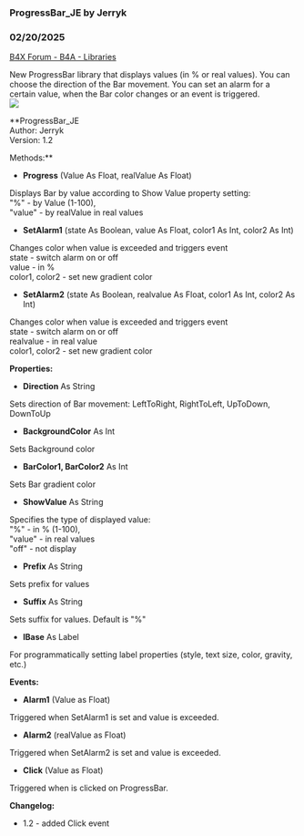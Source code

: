 ### ProgressBar_JE by Jerryk
### 02/20/2025
[B4X Forum - B4A - Libraries](https://www.b4x.com/android/forum/threads/165649/)

New ProgressBar library that displays values (in % or real values). You can choose the direction of the Bar movement. You can set an alarm for a certain value, when the Bar color changes or an event is triggered.  
![](https://www.b4x.com/android/forum/attachments/161774)  
  
**ProgressBar\_JE  
Author: Jerryk  
Version: 1.2  
  
Methods:**  

- **Progress** (Value As Float, realValue As Float)

Displays Bar by value according to Show Value property setting:  
"%" - by Value (1-100),  
"value" - by realValue in real values  

- **SetAlarm1** (state As Boolean, value As Float, color1 As Int, color2 As Int)

Changes color when value is exceeded and triggers event  
state - switch alarm on or off  
value - in %  
color1, color2 - set new gradient color  

- **SetAlarm2** (state As Boolean, realvalue As Float, color1 As Int, color2 As Int)

Changes color when value is exceeded and triggers event  
state - switch alarm on or off  
realvalue - in real value  
color1, color2 - set new gradient color  
  
**Properties:**  

- **Direction** As String

Sets direction of Bar movement: LeftToRight, RightToLeft, UpToDown, DownToUp  

- **BackgroundColor** As Int

Sets Background color  

- **BarColor1, BarColor2** As Int

Sets Bar gradient color  

- **ShowValue** As String

Specifies the type of displayed value:  
"%" - in % (1-100),  
"value" - in real values  
"off" - not display  

- **Prefix** As String

Sets prefix for values  

- **Suffix** As String

Sets suffix for values. Default is "%"  

- **lBase** As Label

For programmatically setting label properties (style, text size, color, gravity, etc.)  
  
**Events:**  

- **Alarm1** (Value as Float)

Triggered when SetAlarm1 is set and value is exceeded.  

- **Alarm2** (realValue as Float)

Triggered when SetAlarm2 is set and value is exceeded.  

- **Click** (Value as Float)

Triggered when is clicked on ProgressBar.  
  
**Changelog:**  

- 1.2 - added Click event